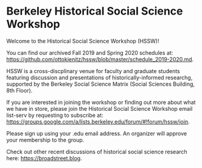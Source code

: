 # Berkeley Historical Social Science Workshop 

Welcome to the Historical Social Science Workshop (HSSW)!

You can find our archived Fall 2019 and Spring 2020 schedules at: https://github.com/ottokienitz/hssw/blob/master/schedule_2019-2020.md.

HSSW is a cross-discplinary venue for faculty and graduate students featuring discussion and presentations of historically-informed researchg, supported by the Berkeley Social Science Matrix (Social Sciences Building, 8th Floor).

If you are interested in joining the workshop or finding out more about what we have in store, please join the Historical Social Science Workshop email list-serv by requesting to subscribe at: https://groups.google.com/a/lists.berkeley.edu/forum/#!forum/hssw/join.

Please sign up using your .edu email address. An organizer will approve your membership to the group.

Check out other recent discussions of historical social science research here: https://broadstreet.blog.
